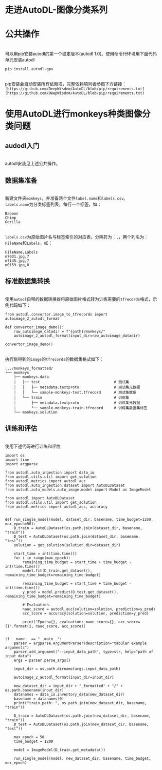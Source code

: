 # 走进AutoDL-图像分类系列

<a name="f3da820f"></a>
# 公共操作

<br />可以用pip安装autodl的第一个稳定版本(autodl 1.0)。使用命令行环境用下面代码单元安装autodl<br />

```
pip install autodl-gpu
```

<br />pip安装会自动安装所有依赖项，完整依赖项列表参照下方链接：<br />`[https://github.com/DeepWisdom/AutoDL/blob/pip/requirements.txt](https://github.com/DeepWisdom/AutoDL/blob/pip/requirements.txt)`<br />

<a name="3f54a3bd"></a>
# 使用AutoDL进行monkeys种类图像分类问题


<a name="52f97eb8"></a>
## audodl入门

<br />autodl安装见上述公共操作。<br />

<a name="9a0ca25d"></a>
## 数据集准备

<br />新建文件夹`monkeys`，并准备两个文件`label.name`和`labels.csv`。<br />`labels.name`为分类标签列表，每行一个标签，如：<br />

```
Baboon
Chimp
Gorilla
```

<br />`labels.csv`为原始图片名与标签索引的对应表，分隔符为：`,`，两个列名为：`FileName`和`Labels`，如：<br />

```
FileName,Labels
n7031.jpg,7
n7145.jpg,7
n0159.jpg,0
```


<a name="f1f3d545"></a>
## 标准数据集转换

<br />使用`autodl`自带的数据转换器将原始图片格式转为训练需要的`tfrecords`格式，示例代码如下：<br />

```
from autodl.convertor.image_to_tfrecords import autoimage_2_autodl_format

def convertor_image_demo():
    raw_autoimage_datadir = f"{path}/monkeys/"
    autoimage_2_autodl_format(input_dir=raw_autoimage_datadir)

convertor_image_demo()
```

<br />执行后得到的`image`的`tfrecords`的数据集格式如下：<br />

```
.../monkeys_formatted/
└── monkeys
    ├── monkeys.data
    │   ├── test                                  # 测试集
    │   │   ├── metadata.textproto                # 测试集元数据
    │   │   └── sample-monkeys-test.tfrecord      # 测试集数据
    │   └── train                                 # 训练集
    │       ├── metadata.textproto                # 训练集元数据
    │       └── sample-monkeys-train.tfrecord     # 训练集数据集标签
    └── monkeys.solution
```


<a name="3e8da0a7"></a>
## 训练和评估

<br />使用下述代码进行训练和评估<br />

```
import os
import time
import argparse

from autodl.auto_ingestion import data_io
from autodl.utils.util import get_solution
from autodl.metrics import autodl_auc
from autodl.auto_ingestion.dataset import AutoDLDataset
from autodl.auto_models.auto_image.model import Model as ImageModel

from autodl import AutoDLDataset
from autodl.utils.util import get_solution
from autodl.metrics import autodl_auc, accuracy


def run_single_model(model, dataset_dir, basename, time_budget=1200, max_epoch=50):
    D_train = AutoDLDataset(os.path.join(dataset_dir, basename, "train"))
    D_test = AutoDLDataset(os.path.join(dataset_dir, basename, "test"))
    solution = get_solution(solution_dir=dataset_dir)

    start_time = int(time.time())
    for i in range(max_epoch):
        remaining_time_budget = start_time + time_budget - int(time.time())
        model.fit(D_train.get_dataset(), remaining_time_budget=remaining_time_budget)

        remaining_time_budget = start_time + time_budget - int(time.time())
        y_pred = model.predict(D_test.get_dataset(), remaining_time_budget=remaining_time_budget)

        # Evaluation.
        nauc_score = autodl_auc(solution=solution, prediction=y_pred)
        acc_score = accuracy(solution=solution, prediction=y_pred)

        print("Epoch={}, evaluation: nauc_score={}, acc_score={}".format(i, nauc_score, acc_score))


if __name__ == "__main__":
    parser = argparse.ArgumentParser(description="tabular example arguments")
    parser.add_argument("--input_data_path", type=str, help="path of input data")
    args = parser.parse_args()

    input_dir = os.path.dirname(args.input_data_path)

    autoimage_2_autodl_format(input_dir=input_dir)

    new_dataset_dir = input_dir + "_formatted" + "/" + os.path.basename(input_dir)
    datanames = data_io.inventory_data(new_dataset_dir)
    basename = datanames[0]
    print("train_path: ", os.path.join(new_dataset_dir, basename, "train"))

    D_train = AutoDLDataset(os.path.join(new_dataset_dir, basename, "train"))
    D_test = AutoDLDataset(os.path.join(new_dataset_dir, basename, "test"))

    max_epoch = 50
    time_budget = 1200

    model = ImageModel(D_train.get_metadata())

    run_single_model(model, new_dataset_dir, basename, time_budget, max_epoch)
```


